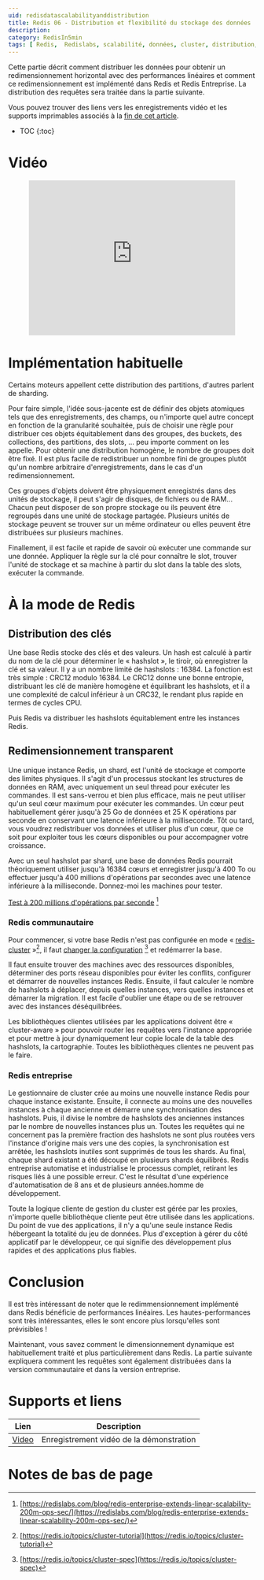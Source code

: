 ```yaml
---
uid: redisdatascalabilityanddistribution
title: Redis 06 - Distribution et flexibilité du stockage des données
description:
category: RedisIn5min
tags: [ Redis,  Redislabs, scalabilité, données, cluster, distribution, sharding, resharding, shard, reshard, performances, linéaire, performances linéaires, prédictible, performances prédictibles, requêtes, hash, hashslots, hashtags, hash-slot, hash-tags, entreprise, redis entreprise, communautaire, redis communautaire, redimmensionnement, redimensionner ]
---
```


Cette partie décrit comment distribuer les données pour obtenir un
redimensionnement horizontal avec des performances linéaires et comment ce
redimensionnement est implémenté dans Redis et Redis Entreprise. La distribution
des requêtes sera traitée dans la partie suivante.

Vous pouvez trouver des liens vers les enregistrements vidéo et les supports
imprimables associés à la <a href="#supports-et-liens">fin de cet article</a>.

* TOC
{:toc}

# Vidéo

<center><iframe width="420" height="315" src="https://www.youtube.com/embed/mIvcBKI9DmU" frameborder="0" allowfullscreen></iframe></center>

# Implémentation habituelle

Certains moteurs appellent cette distribution des partitions, d'autres parlent
de sharding.

Pour faire simple, l'idée sous-jacente est de définir des objets atomiques tels
que des enregistrements, des champs, ou n'importe quel autre concept en fonction
de la granularité souhaitée, puis de choisir une règle pour distribuer ces
objets équitablement dans des groupes, des buckets, des collections, des
partitions, des slots, ... peu importe comment on les appelle. Pour obtenir une
distribution homogène, le nombre de groupes doit être fixé. Il est plus facile
de redistribuer un nombre fini de groupes plutôt qu'un nombre arbitraire
d'enregistrements, dans le cas d'un redimensionnement.

Ces groupes d'objets doivent être physiquement enregistrés dans des unités de
stockage, il peut s'agir de disques, de fichiers ou de RAM... Chacun peut
disposer de son propre stockage ou ils peuvent être regroupés dans une unité de
stockage partagée. Plusieurs unités de stockage peuvent se trouver sur un même
ordinateur ou elles peuvent être distribuées sur plusieurs machines.

Finallement, il est facile et rapide de savoir où exécuter une commande sur une
donnée. Appliquer la règle sur la clé pour connaître le slot, trouver l'unité de
stockage et sa machine à partir du slot dans la table des slots, exécuter la
commande. 

# À la mode de Redis

## Distribution des clés

Une base Redis stocke des clés et des valeurs. Un hash est calculé à partir du
nom de la clé pour déterminer le « hashslot », le tiroir, où enregistrer la clé
et sa valeur. Il y a un nombre limité de hashslots : 16384. La fonction est très
simple : CRC12 modulo 16384. Le CRC12 donne une bonne entropie, distribuant les
clé de manière homogène et équilibrant les hashslots, et il a une complexité de
calcul inférieur à un CRC32, le rendant plus rapide en termes de cycles CPU.

Puis Redis va distribuer les hashslots équitablement entre les instances Redis.


## Redimensionnement transparent

Une unique instance Redis, un shard, est l'unité de stockage et comporte des
limites physiques. Il s'agit d'un processus stockant les structures de données
en RAM, avec uniquement un seul thread pour exécuter les commandes. Il est
sans-verrou et bien plus efficace, mais ne peut utiliser qu'un seul cœur maximum
pour exécuter les commandes. Un cœur peut habituellement gérer jusqu'à 25 Go de
données et 25 K opérations par seconde en conservant une latence inférieure à la
milliseconde. Tôt ou tard, vous voudrez redistribuer vos données et utiliser
plus d'un cœur, que ce soit pour exploiter tous les cœurs disponibles ou pour
accompagner votre croissance.

Avec un seul hashslot par shard, une base de données Redis pourrait
théoriquement utiliser jusqu'à 16384 cœurs et enregistrer jusqu'à 400 To ou
effectuer jusqu'à 400 millions d'opérations par secondes avec une latence
inférieure à la milliseconde. Donnez-moi les machines pour tester.

[Test à 200 millions d'opérations par seconde][200MBenchmark] [^1]

### Redis communautaire

Pour commencer, si votre base Redis n'est pas configurée en mode «
[redis-cluster][RedisClusterSpec] »[^2], il faut [changer la
configuration][RedisClusterTut] [^3] et redémarrer la base.

Il faut ensuite trouver des machines avec des ressources disponibles, déterminer
des ports réseau disponibles pour éviter les conflits, configurer et démarrer de
nouvelles instances Redis. Ensuite, il faut calculer le nombre de hashslots à
déplacer, depuis quelles instances, vers quelles instances et démarrer la
migration. Il est facile d'oublier une étape ou de se retrouver avec des
instances déséquilibrées.

Les bibliothèques clientes utilisées par les applications doivent être «
cluster-aware » pour pouvoir router les requêtes vers l'instance appropriée et
pour mettre à jour dynamiquement leur copie locale de la table des hashslots, la
cartographie. Toutes les bibliothèques clientes ne peuvent pas le faire.

### Redis entreprise

Le gestionnaire de cluster crée au moins une nouvelle instance Redis pour chaque
instance existante. Ensuite, il connecte au moins une des nouvelles instances à
chaque ancienne et démarre une synchronisation des hashslots. Puis, il divise le
nombre de hashslots des anciennes instances par le nombre de nouvelles instances
plus un. Toutes les requêtes qui ne concernent pas la première fraction des
hashslots ne sont plus routées vers l'instance d'origine mais vers une des
copies, la synchronisation est arrêtée, les hashslots inutiles sont supprimés de
tous les shards. Au final, chaque shard existant a été découpé en plusieurs
shards équilibrés. Redis entreprise automatise et industrialise le processus
complet, retirant les risques liés à une possible erreur. C'est le résultat
d'une expérience d'automatisation de 8 ans et de plusieurs années.homme de
développement.

Toute la logique cliente de gestion du cluster est gérée par les proxies,
n'importe quelle bibliothèque cliente peut être utilisée dans les applications.
Du point de vue des applications, il n'y a qu'une seule instance Redis
hébergeant la totalité du jeu de données. Plus d'exception à gérer du côté
applicatif par le développeur, ce qui signifie des développement plus rapides et
des applications plus fiables.

# Conclusion

Il est très intéressant de noter que le redimmensionnement implémenté dans Redis
bénéficie de performances linéaires. Les hautes-performances sont très
intéressantes, elles le sont encore plus lorsqu'elles sont prévisibles !

Maintenant, vous savez comment le dimensionnement dynamique est habituellement
traité et plus particulièrement dans Redis. La partie suivante expliquera
comment les requêtes sont également distribuées dans la version communautaire et
dans la version entreprise.

# Supports et liens

| Lien | Description |
|---|---|
| [Video] | Enregistrement vidéo de la démonstration |

# Notes de bas de page

[^1]: [https://redislabs.com/blog/redis-enterprise-extends-linear-scalability-200m-ops-sec/](https://redislabs.com/blog/redis-enterprise-extends-linear-scalability-200m-ops-sec/)

[^2]: [https://redis.io/topics/cluster-tutorial](https://redis.io/topics/cluster-tutorial)

[^3]: [https://redis.io/topics/cluster-spec](https://redis.io/topics/cluster-spec)

[200MBenchmark]: https://redislabs.com/blog/redis-enterprise-extends-linear-scalability-200m-ops-sec/

[RedisClusterTut]: https://redis.io/topics/cluster-tutorial

[RedisClusterSpec]: https://redis.io/topics/cluster-spec

[Video]: https://youtu.be/mIvcBKI9DmU "Enregistrement vidéo de la démonstration"
